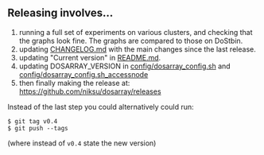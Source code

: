 ## Releasing involves...

1. running a full set of experiments on various clusters, and checking that the graphs look fine. The graphs are compared to those on DoStbin.
2. updating [CHANGELOG.md](../CHANGELOG.md) with the main changes since the last release.
3. updating "Current version" in [README.md](../README.md).
4. updating DOSARRAY_VERSION in [config/dosarray_config.sh](../config/dosarray_config.sh) and [config/dosarray_config.sh_accessnode](../config/dosarray_config.sh_accessnode)
5. then finally making the release at: https://github.com/niksu/dosarray/releases

Instead of the last step you could alternatively could run:
```
$ git tag v0.4
$ git push --tags
```
(where instead of `v0.4` state the new version)
